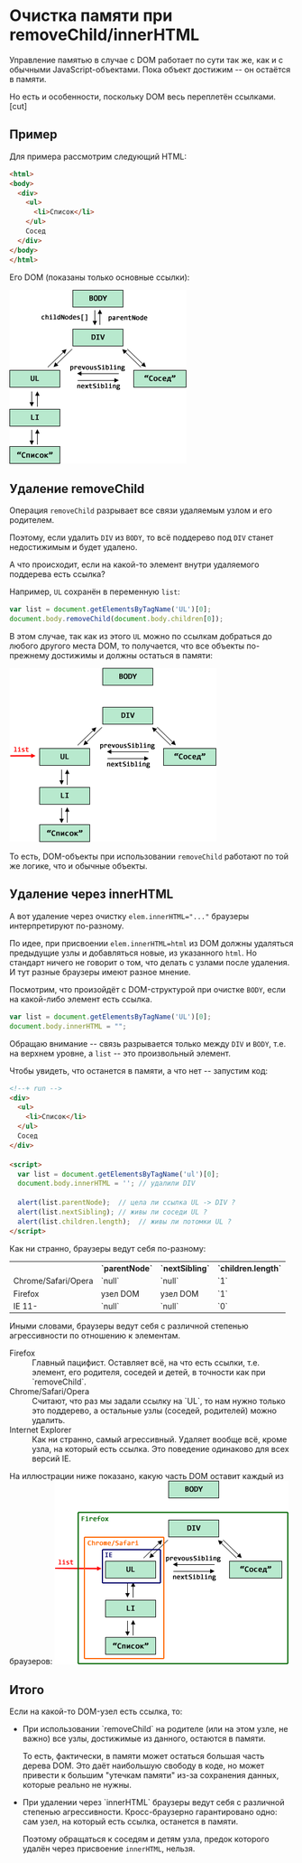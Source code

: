 # Очистка памяти при removeChild/innerHTML

Управление памятью в случае с DOM работает по сути так же, как и с обычными JavaScript-объектами. Пока объект достижим -- он остаётся в памяти.

Но есть и особенности, поскольку DOM весь переплетён ссылками. 
[cut]
## Пример
Для примера рассмотрим следующий HTML:

```html
<html>
<body>
  <div>
    <ul>
      <li>Список</li>
    </ul>
    Сосед
  </div>
</body>
</html>
```

Его DOM (показаны только основные ссылки):

<img src="html.png">

## Удаление removeChild 

Операция `removeChild` разрывает все связи удаляемым узлом и его родителем.

Поэтому, если удалить `DIV` из `BODY`, то всё поддерево под `DIV` станет недостижимым и будет удалено.

А что происходит, если на какой-то элемент внутри удаляемого поддерева есть ссылка?

Например, `UL` сохранён в переменную `list`:

```js
var list = document.getElementsByTagName('UL')[0];
document.body.removeChild(document.body.children[0]);
```

В этом случае, так как из этого `UL` можно по ссылкам добраться до любого другого места DOM, то получается, что все объекты по-прежнему достижимы и должны остаться в памяти:

<img src="html-list.png">

То есть, DOM-объекты при использовании `removeChild` работают по той же логике, что и обычные объекты.

## Удаление через innerHTML

А вот удаление через очистку `elem.innerHTML="..."` браузеры интерпретируют по-разному.

По идее, при присвоении `elem.innerHTML=html` из DOM должны удаляться предыдущие узлы и добавляться новые,  из указанного `html`. Но стандарт ничего не говорит о том, что делать с узлами после удаления. И тут разные браузеры имеют разное мнение.

Посмотрим, что произойдёт с DOM-структурой при очистке `BODY`, если на какой-либо элемент есть ссылка.

```js
var list = document.getElementsByTagName('UL')[0];
document.body.innerHTML = "";
```

Обращаю внимание -- связь разрывается только между `DIV` и `BODY`, т.е. на верхнем уровне, а `list` -- это произвольный элемент.

Чтобы увидеть, что останется в памяти, а что нет -- запустим код:

```html
<!--+ run -->
<div>
  <ul>
    <li>Список</li>
  </ul>
  Сосед
</div>

<script>
  var list = document.getElementsByTagName('ul')[0];
  document.body.innerHTML = ''; // удалили DIV 

  alert(list.parentNode);  // цела ли ссылка UL -> DIV ?
  alert(list.nextSibling); // живы ли соседи UL ?
  alert(list.children.length);  // живы ли потомки UL ?
</script>
```

Как ни странно, браузеры ведут себя по-разному:

<table>
<tr><th></th>
<th>`parentNode`</th>
<th>`nextSibling`</th>
<th>`children.length`</th>
</tr>
<tr>
<td>Chrome/Safari/Opera</td>
<td>`null`</td>
<td>`null`</td>
<td>`1`</td>
</tr>
<tr>
<td>Firefox</td>
<td>узел DOM</td>
<td>узел DOM</td>
<td>`1`</td>
</tr>
<tr>
<td>IE 11-</td>
<td>`null`</td>
<td>`null`</td>
<td>`0`</td>
</tr>
</table>

Иными словами, браузеры ведут себя с различной степенью агрессивности по отношению к элементам.

<dl>
<dt>Firefox</dt>
<dd>Главный пацифист. Оставляет всё, на что есть ссылки, т.е. элемент, его родителя, соседей и детей, в точности как при `removeChild`.</dd>
<dt>Chrome/Safari/Opera</dt>
<dd>Считают, что раз мы задали ссылку на `UL`, то нам нужно только это поддерево, а остальные узлы (соседей, родителей) можно удалить.</dd>
<dt>Internet Explorer</dt>
<dd>Как ни странно, самый агрессивный. Удаляет вообще всё, кроме узла, на который есть ссылка. Это поведение одинаково для всех версий IE.</dd>
</dl>

На иллюстрации ниже показано, какую часть DOM оставит каждый из браузеров:
<img src="html-innerhtml.png">

## Итого

Если на какой-то DOM-узел есть ссылка, то:

<ul>
<li>При использовании `removeChild` на родителе (или на этом узле, не важно) все узлы, достижимые из данного, остаются в памяти. 

То есть, фактически, в памяти может остаться большая часть дерева DOM. Это даёт наибольшую свободу в коде, но может привести к большим "утечкам памяти" из-за сохранения данных, которые реально не нужны.</li>
<li>При удалении через `innerHTML` браузеры ведут себя с различной степенью агрессивности. Кросс-браузерно гарантировано одно: сам узел, на который есть ссылка, останется в памяти.

Поэтому обращаться к соседям и детям узла, предок которого удалён через присвоение `innerHTML`, нельзя.</li>
</ul>




